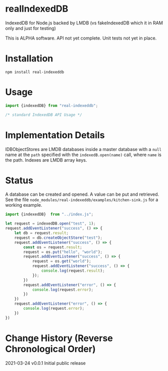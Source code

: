 # realIndexedDB
IndexedDB for Node.js backed by LMDB (vs fakeIndexedDB which it in RAM only and just for testing)

This is ALPHA software. API not yet complete. Unit tests not yet in place.

# Installation

`npm install real-indexeddb`

# Usage

```javascript
import {indexedDB} from "real-indexeddb";

/* standard IndexedDB API Usage */
```

# Implementation Details

IDBObjectStores are LMDB databases inside a master database with a `null` name at the `path` specified with the `indexedB.open(name)` call, where `name` is the path. Indexes are LMDB array keys.

# Status

A database can be created and opened. A value can be put and retrieved. See the file `node_modules/real-indexeddb/examples/kitchen-sink.js` for a working example.

```javascript
import {indexedDB}  from "../index.js";

let request = indexedDB.open("test", 1);
request.addEventListener("success", () => {
    let db = request.result;
    request = db.createObjectStore("test");
    request.addEventListener("success", () => {
        const os = request.result;
        request = os.put("hello", "world");
        request.addEventListener("success", () => {
            request = os.get("world");
            request.addEventListener("success", () => {
                console.log(request.result);
            });
        })
        request.addEventListener("error", () => {
            console.log(request.error);
        })
    })
    request.addEventListener("error", () => {
        console.log(request.error);
    })
})
```

# Change History (Reverse Chronological Order)

2021-03-24 v0.0.1 Initial public release
